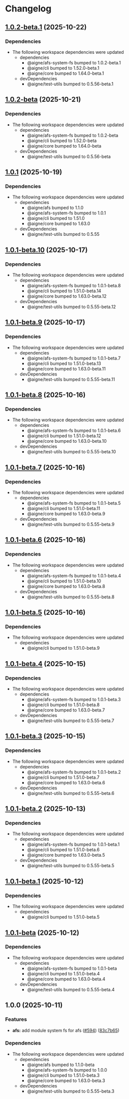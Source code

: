 # Changelog

## [1.0.2-beta.1](https://github.com/AIGNE-io/aigne-framework/compare/example-afs-system-fs-v1.0.2-beta...example-afs-system-fs-v1.0.2-beta.1) (2025-10-22)


### Dependencies

* The following workspace dependencies were updated
  * dependencies
    * @aigne/afs-system-fs bumped to 1.0.2-beta.1
    * @aigne/cli bumped to 1.52.0-beta.1
    * @aigne/core bumped to 1.64.0-beta.1
  * devDependencies
    * @aigne/test-utils bumped to 0.5.56-beta.1

## [1.0.2-beta](https://github.com/AIGNE-io/aigne-framework/compare/example-afs-system-fs-v1.0.1...example-afs-system-fs-v1.0.2-beta) (2025-10-21)


### Dependencies

* The following workspace dependencies were updated
  * dependencies
    * @aigne/afs-system-fs bumped to 1.0.2-beta
    * @aigne/cli bumped to 1.52.0-beta
    * @aigne/core bumped to 1.64.0-beta
  * devDependencies
    * @aigne/test-utils bumped to 0.5.56-beta

## [1.0.1](https://github.com/AIGNE-io/aigne-framework/compare/example-afs-system-fs-v1.0.1-beta.10...example-afs-system-fs-v1.0.1) (2025-10-19)


### Dependencies

* The following workspace dependencies were updated
  * dependencies
    * @aigne/afs bumped to 1.1.0
    * @aigne/afs-system-fs bumped to 1.0.1
    * @aigne/cli bumped to 1.51.0
    * @aigne/core bumped to 1.63.0
  * devDependencies
    * @aigne/test-utils bumped to 0.5.55

## [1.0.1-beta.10](https://github.com/AIGNE-io/aigne-framework/compare/example-afs-system-fs-v1.0.1-beta.9...example-afs-system-fs-v1.0.1-beta.10) (2025-10-17)


### Dependencies

* The following workspace dependencies were updated
  * dependencies
    * @aigne/afs-system-fs bumped to 1.0.1-beta.8
    * @aigne/cli bumped to 1.51.0-beta.14
    * @aigne/core bumped to 1.63.0-beta.12
  * devDependencies
    * @aigne/test-utils bumped to 0.5.55-beta.12

## [1.0.1-beta.9](https://github.com/AIGNE-io/aigne-framework/compare/example-afs-system-fs-v1.0.1-beta.8...example-afs-system-fs-v1.0.1-beta.9) (2025-10-17)


### Dependencies

* The following workspace dependencies were updated
  * dependencies
    * @aigne/afs-system-fs bumped to 1.0.1-beta.7
    * @aigne/cli bumped to 1.51.0-beta.13
    * @aigne/core bumped to 1.63.0-beta.11
  * devDependencies
    * @aigne/test-utils bumped to 0.5.55-beta.11

## [1.0.1-beta.8](https://github.com/AIGNE-io/aigne-framework/compare/example-afs-system-fs-v1.0.1-beta.7...example-afs-system-fs-v1.0.1-beta.8) (2025-10-16)


### Dependencies

* The following workspace dependencies were updated
  * dependencies
    * @aigne/afs-system-fs bumped to 1.0.1-beta.6
    * @aigne/cli bumped to 1.51.0-beta.12
    * @aigne/core bumped to 1.63.0-beta.10
  * devDependencies
    * @aigne/test-utils bumped to 0.5.55-beta.10

## [1.0.1-beta.7](https://github.com/AIGNE-io/aigne-framework/compare/example-afs-system-fs-v1.0.1-beta.6...example-afs-system-fs-v1.0.1-beta.7) (2025-10-16)


### Dependencies

* The following workspace dependencies were updated
  * dependencies
    * @aigne/afs-system-fs bumped to 1.0.1-beta.5
    * @aigne/cli bumped to 1.51.0-beta.11
    * @aigne/core bumped to 1.63.0-beta.9
  * devDependencies
    * @aigne/test-utils bumped to 0.5.55-beta.9

## [1.0.1-beta.6](https://github.com/AIGNE-io/aigne-framework/compare/example-afs-system-fs-v1.0.1-beta.5...example-afs-system-fs-v1.0.1-beta.6) (2025-10-16)


### Dependencies

* The following workspace dependencies were updated
  * dependencies
    * @aigne/afs-system-fs bumped to 1.0.1-beta.4
    * @aigne/cli bumped to 1.51.0-beta.10
    * @aigne/core bumped to 1.63.0-beta.8
  * devDependencies
    * @aigne/test-utils bumped to 0.5.55-beta.8

## [1.0.1-beta.5](https://github.com/AIGNE-io/aigne-framework/compare/example-afs-system-fs-v1.0.1-beta.4...example-afs-system-fs-v1.0.1-beta.5) (2025-10-16)


### Dependencies

* The following workspace dependencies were updated
  * dependencies
    * @aigne/cli bumped to 1.51.0-beta.9

## [1.0.1-beta.4](https://github.com/AIGNE-io/aigne-framework/compare/example-afs-system-fs-v1.0.1-beta.3...example-afs-system-fs-v1.0.1-beta.4) (2025-10-15)


### Dependencies

* The following workspace dependencies were updated
  * dependencies
    * @aigne/afs-system-fs bumped to 1.0.1-beta.3
    * @aigne/cli bumped to 1.51.0-beta.8
    * @aigne/core bumped to 1.63.0-beta.7
  * devDependencies
    * @aigne/test-utils bumped to 0.5.55-beta.7

## [1.0.1-beta.3](https://github.com/AIGNE-io/aigne-framework/compare/example-afs-system-fs-v1.0.1-beta.2...example-afs-system-fs-v1.0.1-beta.3) (2025-10-15)


### Dependencies

* The following workspace dependencies were updated
  * dependencies
    * @aigne/afs-system-fs bumped to 1.0.1-beta.2
    * @aigne/cli bumped to 1.51.0-beta.7
    * @aigne/core bumped to 1.63.0-beta.6
  * devDependencies
    * @aigne/test-utils bumped to 0.5.55-beta.6

## [1.0.1-beta.2](https://github.com/AIGNE-io/aigne-framework/compare/example-afs-system-fs-v1.0.1-beta.1...example-afs-system-fs-v1.0.1-beta.2) (2025-10-13)


### Dependencies

* The following workspace dependencies were updated
  * dependencies
    * @aigne/afs-system-fs bumped to 1.0.1-beta.1
    * @aigne/cli bumped to 1.51.0-beta.6
    * @aigne/core bumped to 1.63.0-beta.5
  * devDependencies
    * @aigne/test-utils bumped to 0.5.55-beta.5

## [1.0.1-beta.1](https://github.com/AIGNE-io/aigne-framework/compare/example-afs-system-fs-v1.0.1-beta...example-afs-system-fs-v1.0.1-beta.1) (2025-10-12)


### Dependencies

* The following workspace dependencies were updated
  * dependencies
    * @aigne/cli bumped to 1.51.0-beta.5

## [1.0.1-beta](https://github.com/AIGNE-io/aigne-framework/compare/example-afs-system-fs-v1.0.0...example-afs-system-fs-v1.0.1-beta) (2025-10-12)


### Dependencies

* The following workspace dependencies were updated
  * dependencies
    * @aigne/afs-system-fs bumped to 1.0.1-beta
    * @aigne/cli bumped to 1.51.0-beta.4
    * @aigne/core bumped to 1.63.0-beta.4
  * devDependencies
    * @aigne/test-utils bumped to 0.5.55-beta.4

## 1.0.0 (2025-10-11)


### Features

* **afs:** add module system fs for afs ([#594](https://github.com/AIGNE-io/aigne-framework/issues/594)) ([83c7b65](https://github.com/AIGNE-io/aigne-framework/commit/83c7b6555d21c606a5005eb05f6686882fb8ffa3))


### Dependencies

* The following workspace dependencies were updated
  * dependencies
    * @aigne/afs bumped to 1.1.0-beta
    * @aigne/afs-system-fs bumped to 1.0.0
    * @aigne/cli bumped to 1.51.0-beta.3
    * @aigne/core bumped to 1.63.0-beta.3
  * devDependencies
    * @aigne/test-utils bumped to 0.5.55-beta.3
